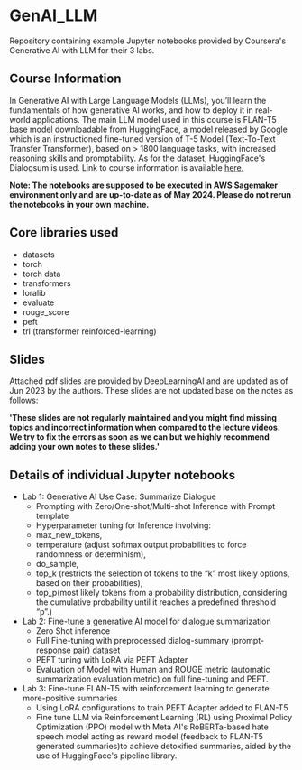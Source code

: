 # GenAI_LLM
Repository containing example Jupyter notebooks provided by Coursera's Generative AI with LLM for their 3 labs. 

## Course Information
In Generative AI with Large Language Models (LLMs), you’ll learn the fundamentals of how generative AI works, and how to deploy it in real-world applications. The main LLM model used in this course is FLAN-T5 base model downloadable from HuggingFace, a model released by Google which is an instructioned fine-tuned version of T-5 Model (Text-To-Text Transfer Transformer), based on > 1800 language tasks, with increased reasoning skills and promptability. As for the dataset, HuggingFace's Dialogsum is used.
Link to course information is available [here.](https://www.coursera.org/learn/generative-ai-with-llms/home/info)


**Note: The notebooks are supposed to be executed in AWS Sagemaker environment only and are up-to-date as of May 2024. Please do not rerun the notebooks in your own machine.**

## Core libraries used
- datasets
- torch
- torch data
- transformers
- loralib
- evaluate
- rouge_score
- peft
- trl (transformer reinforced-learning)

## Slides
Attached pdf slides are provided by DeepLearningAI and are updated as of Jun 2023 by the authors. These slides are not updated base on the notes as follows:

**'These slides are not regularly maintained and you might find missing topics and incorrect information when compared to the lecture videos. We try to fix the errors as soon as we can but we highly recommend adding your own notes to these slides.'**


## Details of individual Jupyter notebooks
- Lab 1: Generative AI Use Case: Summarize Dialogue
  -  Prompting with Zero/One-shot/Multi-shot Inference with Prompt template
  -  Hyperparameter tuning for Inference involving:
    -   max_new_tokens,
    -   temperature (adjust softmax output probabilities to force randomness or determinism),
    -   do_sample,
    -   top_k (restricts the selection of tokens to the “k” most likely options, based on their probabilities),
    -   top_p(most likely tokens from a probability distribution, considering the cumulative probability until it reaches a predefined threshold “p”.)
- Lab 2: Fine-tune a generative AI model for dialogue summarization
  - Zero Shot inference
  - Full Fine-tuning with preprocessed dialog-summary (prompt-response pair) dataset
  - PEFT tuning with LoRA via PEFT Adapter
  - Evaluation of Model with Human and ROUGE metric (automatic summarization evaluation metric) on full fine-tuning and PEFT.
- Lab 3: Fine-tune FLAN-T5 with reinforcement learning to generate more-positive summaries
  - Using LoRA configurations to train PEFT Adapter added to FLAN-T5
  - Fine tune LLM via Reinforcement Learning (RL) using Proximal Policy Optimization (PPO) model with Meta AI's RoBERTa-based hate speech model acting as reward model (feedback to FLAN-T5 generated summaries)to achieve detoxified summaries, aided by the use of HuggingFace's pipeline library.
